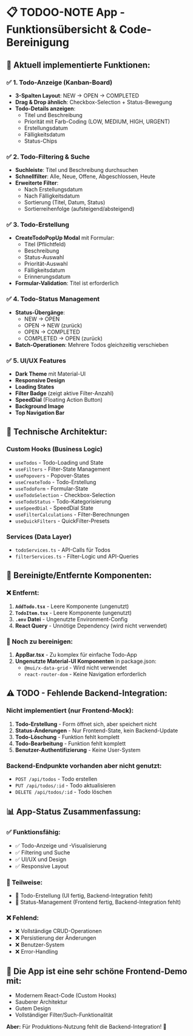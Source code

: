# 📋 **TODOO-NOTE App - Funktionsübersicht & Code-Bereinigung**

## 🎯 **Aktuell implementierte Funktionen:**

### **✅ 1. Todo-Anzeige (Kanban-Board)**
- **3-Spalten Layout**: NEW → OPEN → COMPLETED
- **Drag & Drop ähnlich**: Checkbox-Selection + Status-Bewegung
- **Todo-Details anzeigen**:
  - Titel und Beschreibung
  - Priorität mit Farb-Coding (LOW, MEDIUM, HIGH, URGENT)
  - Erstellungsdatum
  - Fälligkeitsdatum
  - Status-Chips

### **✅ 2. Todo-Filtering & Suche**
- **Suchleiste**: Titel und Beschreibung durchsuchen
- **Schnellfilter**: Alle, Neue, Offene, Abgeschlossen, Heute
- **Erweiterte Filter**:
  - Nach Erstellungsdatum
  - Nach Fälligkeitsdatum
  - Sortierung (Titel, Datum, Status)
  - Sortierreihenfolge (aufsteigend/absteigend)

### **✅ 3. Todo-Erstellung**
- **CreateTodoPopUp Modal** mit Formular:
  - Titel (Pflichtfeld)
  - Beschreibung
  - Status-Auswahl
  - Priorität-Auswahl
  - Fälligkeitsdatum
  - Erinnerungsdatum
- **Formular-Validation**: Titel ist erforderlich

### **✅ 4. Todo-Status Management**
- **Status-Übergänge**:
  - NEW → OPEN
  - OPEN → NEW (zurück)
  - OPEN → COMPLETED
  - COMPLETED → OPEN (zurück)
- **Batch-Operationen**: Mehrere Todos gleichzeitig verschieben

### **✅ 5. UI/UX Features**
- **Dark Theme** mit Material-UI
- **Responsive Design** 
- **Loading States**
- **Filter Badge** (zeigt aktive Filter-Anzahl)
- **SpeedDial** (Floating Action Button)
- **Background Image**
- **Top Navigation Bar**

## 🔧 **Technische Architektur:**

### **Custom Hooks (Business Logic)**
- `useTodos` - Todo-Loading und State
- `useFilters` - Filter-State Management  
- `usePopovers` - Popover-States
- `useCreateTodo` - Todo-Erstellung
- `useTodoForm` - Formular-State
- `useTodoSelection` - Checkbox-Selection
- `useTodoStatus` - Todo-Kategorisierung
- `useSpeedDial` - SpeedDial State
- `useFilterCalculations` - Filter-Berechnungen
- `useQuickFilters` - QuickFilter-Presets

### **Services (Data Layer)**
- `todoServices.ts` - API-Calls für Todos
- `filterServices.ts` - Filter-Logic und API-Queries

## 🧹 **Bereinigte/Entfernte Komponenten:**

### **❌ Entfernt:**
1. **`AddTodo.tsx`** - Leere Komponente (ungenutzt)
2. **`TodoItem.tsx`** - Leere Komponente (ungenutzt)  
3. **`.env` Datei** - Ungenutzte Environment-Config
4. **React Query** - Unnötige Dependency (wird nicht verwendet)

### **🚧 Noch zu bereinigen:**
1. **AppBar.tsx** - Zu komplex für einfache Todo-App
2. **Ungenutzte Material-UI Komponenten** in package.json:
   - `@mui/x-data-grid` - Wird nicht verwendet
   - `react-router-dom` - Keine Navigation erforderlich

## ⚠️ **TODO - Fehlende Backend-Integration:**

### **Nicht implementiert (nur Frontend-Mock):**
1. **Todo-Erstellung** - Form öffnet sich, aber speichert nicht
2. **Status-Änderungen** - Nur Frontend-State, kein Backend-Update
3. **Todo-Löschung** - Funktion fehlt komplett
4. **Todo-Bearbeitung** - Funktion fehlt komplett
5. **Benutzer-Authentifizierung** - Keine User-System

### **Backend-Endpunkte vorhanden aber nicht genutzt:**
- `POST /api/todos` - Todo erstellen
- `PUT /api/todos/:id` - Todo aktualisieren  
- `DELETE /api/todos/:id` - Todo löschen

## 📊 **App-Status Zusammenfassung:**

### **✅ Funktionsfähig:**
- ✅ Todo-Anzeige und -Visualisierung
- ✅ Filtering und Suche
- ✅ UI/UX und Design
- ✅ Responsive Layout

### **🚧 Teilweise:**
- 🚧 Todo-Erstellung (UI fertig, Backend-Integration fehlt)
- 🚧 Status-Management (Frontend fertig, Backend-Integration fehlt)

### **❌ Fehlend:**
- ❌ Vollständige CRUD-Operationen
- ❌ Persistierung der Änderungen
- ❌ Benutzer-System
- ❌ Error-Handling

## 🎯 **Die App ist eine sehr schöne Frontend-Demo** mit:
- Modernem React-Code (Custom Hooks)
- Sauberer Architektur
- Gutem Design
- Vollständiger Filter/Such-Funktionalität

**Aber:** Für Produktions-Nutzung fehlt die Backend-Integration! 🔌
